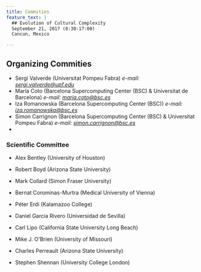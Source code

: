 ```yaml
---
title: Commities
feature_text: |
  ## Evolution of Cultural Complexity
  September 21, 2017 (8:30-17:00)
  Cancun, Mexico 

---
```



## Organizing Commities

-   Sergi Valverde (Universitat Pompeu Fabra) *e-mail:
    sergi.valverde@upf.edu*
-   María Coto (Barcelona Supercomputing Center (BSC) & Universitat
    de Barcelona) *e-mail: maria.coto@bsc.es*
-   Iza Romanowska (Barcelona Supercomputing Center (BSC)) *e-mail:
    iza.romanowska@bsc.es*
-   Simon Carrignon (Barcelona Supercomputing Center (BSC) & Universitat
    Pompeu Fabra) *e-mail: simon.carrignon@bsc.es*
-   



### Scientific Committee

- Alex Bentley (University of Houston)

- Robert Boyd (Arizona State University) 

- Mark Collard (Simon Fraser University)

- Bernat Corominas-Murtra (Medical University of Vienna)

- Péter Erdi (Kalamazoo College) 

- Daniel Garcia Rivero (Universidad de Sevilla)

- Carl Lipo (California State University Long Beach) 

- Mike J. O'Brien (University of Missouri)

- Charles Perreault (Arizona State University)

- Stephen Shennan (University College London)


